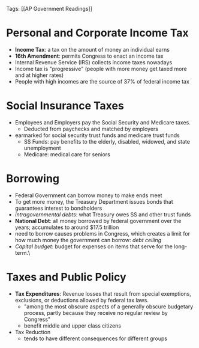 Tags: [[AP Government Readings]]

# Personal and Corporate Income Tax
- **Income Tax**: a tax on the amount of money an individual earns
- **16th Amendment**: permits Congress to enact an income tax
- Internal Revenue Service (IRS) collects income taxes nowadays
- Income tax is "progressive" (people with more money get taxed more and at higher rates)
- People with high incomes are the source of 37% of federal income tax

# Social Insurance Taxes
- Employees and Employers pay the Social Security and Medicare taxes.
	- Deducted from paychecks and matched by employers
- earmarked for social security trust funds and medicare trust funds
	- SS Funds: pay benefits to the elderly, disabled, widowed, and state unemployment
	- Medicare: medical care for seniors

# Borrowing
- Federal Government can borrow money to make ends meet
- To get more money, the Treasury Department issues bonds that guarantees interest to bondholders
- _intragovernmental debts_: what Treasury owes SS and other trust funds
- **National Debt**: all money borrowed by federal government over the years; accumulates to around $17.5 trillion
- need to borrow causes problems in Congress, which creates a limit for how much money the government can borrow: _debt ceiling_
- _Capital budget_: budget for expenses on items that serve for the long-term.\

# Taxes and Public Policy
- **Tax Expenditures**: Revenue losses that result from special exemptions, exclusions, or deductions allowed by federal tax laws.
	- "among the most obscure aspects of a generally obscure budgetary process, partly because they receive no regular review by Congress"
	- benefit middle and upper class citizens
- Tax Reduction
	- tends to have different consequences for different groups